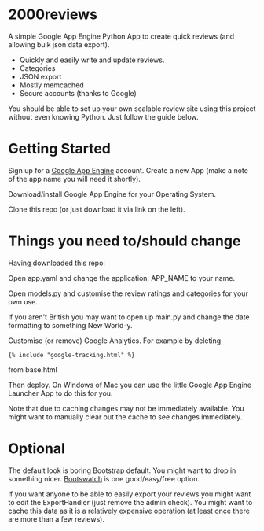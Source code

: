 # 2000reviews

A simple Google App Engine Python App to create quick reviews (and allowing bulk json data export).

* Quickly and easily write and update reviews.
* Categories
* JSON export
* Mostly memcached
* Secure accounts (thanks to Google)

You should be able to set up your own scalable review site using this project without even knowing Python. Just follow the guide below.

# Getting Started

Sign up for a [Google App Engine](http://appengine.google.com) account. Create a new App (make a note of the app name you will need it shortly).

Download/install Google App Engine for your Operating System.

Clone this repo (or just download it via link on the left).

# Things you need to/should change

Having downloaded this repo:

Open app.yaml and change the application: APP_NAME to your name.

Open models.py and customise the review ratings and categories for your own use.

If you aren't British you may want to open up main.py and change the date formatting to something New World-y.

Customise (or remove) Google Analytics. For example by deleting

`{% include "google-tracking.html" %}`

from base.html

Then deploy. On Windows of Mac you can use the little Google App Engine Launcher App to do this for you.

Note that due to caching changes may not be immediately available. You might want to manually clear out the cache to see changes immediately.

# Optional

The default look is boring Bootstrap default. You might want to drop in something nicer. [Bootswatch](http://bootswatch.com/) is one good/easy/free option.

If you want anyone to be able to easily export your reviews you might want to edit the ExportHandler (just remove the admin check). You might want to cache this data as it is a relatively expensive operation (at least once there are more than a few reviews).
